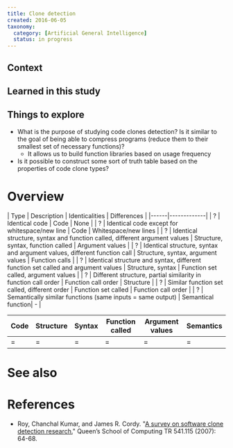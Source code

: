 ```yaml
---
title: Clone detection
created: 2016-06-05
taxonomy:
  category: [Artificial General Intelligence]
  status: in progress
---
```


## Context

## Learned in this study

## Things to explore
* What is the purpose of studying code clones detection? Is it similar to the goal of being able to compress programs (reduce them to their smallest set of necessary functions)?
	* It allows us to build function libraries based on usage frequency
* Is it possible to construct some sort of truth table based on the properties of code clone types?

# Overview

| Type | Description | Identicalities | Differences |
|------|-------------|
| ? | Identical code | Code | None |
| ? | Identical code except for whitespace/new line | Code | Whitespace/new lines |
| ? | Identical structure, syntax and function called, different argument values | Structure, syntax, function called | Argument values |
| ? | Identical structure, syntax and argument values, different function call | Structure, syntax, argument values | Function calls |
| ? | Identical structure and syntax, different function set called and argument values | Structure, syntax | Function set called, argument values |
| ? | Different structure, partial similarity in function call order | Function call order | Structure |
| ? | Similar function set called, different order | Function set called | Function call order |
| ? | Semantically similar functions (same inputs = same output) | Semantical function| - |


| Code | Structure | Syntax | Function called | Argument values | Semantics |
|------|-----------|--------|-----------------|-----------------|-----------|
| =    | =         | =      | =               | =               | =         |

# See also

# References
* Roy, Chanchal Kumar, and James R. Cordy. "[A survey on software clone detection research.](http://research.cs.queensu.ca/TechReports/Reports/2007-541.pdf)" Queen’s School of Computing TR 541.115 (2007): 64-68.